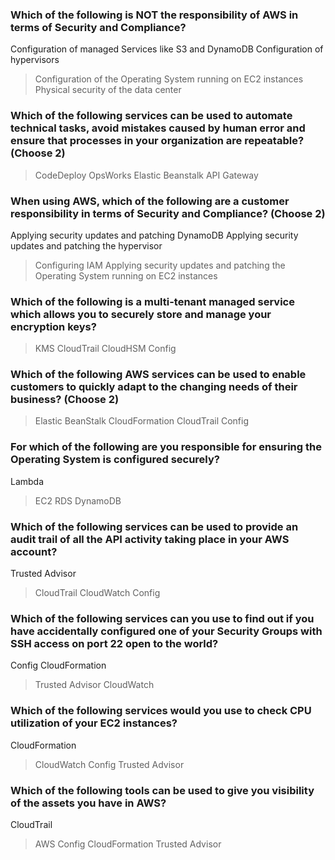 ### Which of the following is NOT the responsibility of AWS in terms of Security and Compliance?

Configuration of managed Services like S3 and DynamoDB
Configuration of hypervisors
> Configuration of the Operating System running on EC2 instances
Physical security of the data center

### Which of the following services can be used to automate technical tasks, avoid mistakes caused by human error and ensure that processes in your organization are repeatable? (Choose 2)

> CodeDeploy
> OpsWorks
Elastic Beanstalk
API Gateway

### When using AWS, which of the following are a customer responsibility in terms of Security and Compliance? (Choose 2)

Applying security updates and patching DynamoDB
Applying security updates and patching the hypervisor
> Configuring IAM
> Applying security updates and patching the Operating System running on EC2 instances

### Which of the following is a multi-tenant managed service which allows you to securely store and manage your encryption keys?

> KMS
CloudTrail
CloudHSM
Config

### Which of the following AWS services can be used to enable customers to quickly adapt to the changing needs of their business? (Choose 2)

> Elastic BeanStalk
> CloudFormation
CloudTrail
Config

### For which of the following are you responsible for ensuring the Operating System is configured securely?

Lambda
> EC2
RDS
DynamoDB

### Which of the following services can be used to provide an audit trail of all the API activity taking place in your AWS account?

Trusted Advisor
> CloudTrail
CloudWatch
Config

### Which of the following services can you use to find out if you have accidentally configured one of your Security Groups with SSH access on port 22 open to the world?

Config
CloudFormation
> Trusted Advisor
CloudWatch

### Which of the following services would you use to check CPU utilization of your EC2 instances?

CloudFormation
> CloudWatch
Config
Trusted Advisor

### Which of the following tools can be used to give you visibility of the assets you have in AWS?

CloudTrail
> AWS Config
CloudFormation
Trusted Advisor


